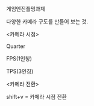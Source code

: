 게임엔진플밍과제

다양한 카메라 구도를 만들어 보는 것.

<카메라 시점>

Quarter

FPS(1인칭)

TPS(3인칭)

<카메라 전환>

shift+v = 카메라 시점 전환
